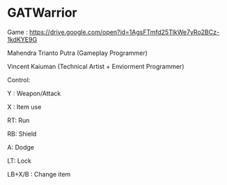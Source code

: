 # GATWarrior

Game : https://drive.google.com/open?id=1AgsFTmfd25TlkWe7yRo2BCz-1kdKYE9G

Mahendra Trianto Putra (Gameplay Programmer)

Vincent Kaiuman (Technical Artist + Enviorment Programmer)

Control:

Y : Weapon/Attack

X : Item use

RT: Run

RB: Shield

A: Dodge

LT: Lock

LB+X/B : Change item

